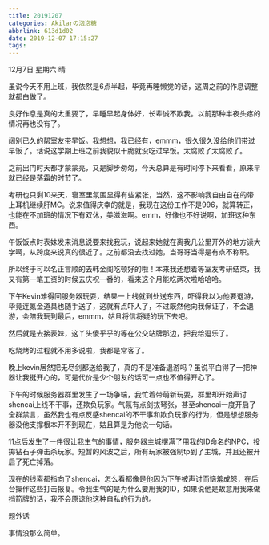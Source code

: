 ```yaml
---
title: 20191207
categories: Akilarの泡泡糖
abbrlink: 613d1d02
date: 2019-12-07 17:15:27
tags:
---
```

12月7日 星期六 晴

虽说今天不用上班，我依然是6点半起，毕竟再睡懒觉的话，这周之前的作息调整就都白做了。

良好作息是真的太重要了，早睡早起身体好，长辈诚不欺我。以前那种半夜头疼的情况再也没有了。

阔别已久的帮室友带早饭。我想想，我已经有，emmm，很久很久没给他们带过早饭了。话说这学期上班之前我貌似干脆就没吃过早饭。太腐败了太腐败了。

之前出门时天都才蒙蒙亮，又是脚步匆匆，今天总算是有时间停下来看看，原来早就已经是落霜的时节了。

考研也只剩10来天，寝室里氛围显得有些紧张，当然，这不影响我自由自在的带上耳机继续肝MC。说来值得庆幸的就是，我现在这份工作不是996，就算转正，也能在不加班的情况下有双休，美滋滋啊。emm，好像也不好说啊，加班这种东西。

午饭饭点时表妹发来消息说要来找我玩，说起来她就在离我几公里开外的地方读大学啊，从跨度来说真的很近了。之前都没去找过她，当哥哥当得是有点不称职。

所以终于可以名正言顺的去韩金阁吃顿好的啦！本来我还想着等室友考研结束，我又有第一笔工资的时候去庆祝一番的，看来这个月能吃两次啦哈哈哈。

下午Kevin难得回服务器玩耍，结果一上线就到处送东西，吓得我以为他要退游，毕竟连氪金道具也随手送了，这就有点吓人了，不过既然他向我保证了，不会退游，会陪我玩到最后，emmm，姑且将信将疑的玩下去吧。

然后就是去接表妹，这丫头傻乎乎的等在公交站牌那边，把我给逗乐了。

吃烧烤的过程就不用多说啦，我都是常客了。

晚上kevin居然把无尽剑都送给我了，真的不是准备退游吗？虽说平白得了一把神器让我挺开心的，可是代价是少个朋友的话可一点也不值得开心了。

下午的时候服务器群里发生了一场争端，我忙着带萌新玩耍，群里却开始声讨shencai上线不干事，还欺负玩家。气氛有点剑拔弩张，甚至shencai一度开启了全群禁言，虽然我也有点反感shencai的不干事和欺负玩家的行为，但是想想服务器没他支撑根本开不到现在，姑且算是为他说一句话。

11点后发生了一件很让我生气的事情，服务器主城摆满了用我的ID命名的NPC，投掷钻石子弹击杀玩家。短暂的风波之后，所有玩家被强制tp到了主城，并且还被开启了死亡掉落。

现在的线索都指向了shencai，怎么看都像是他因为下午被声讨而恼羞成怒，在后台操作这些打击报复。令我生气的是为什么要用我的ID，如果说他是故意用我来做挡箭牌的话，我不会原谅他这种自私的行为的。

题外话

事情没那么简单。
